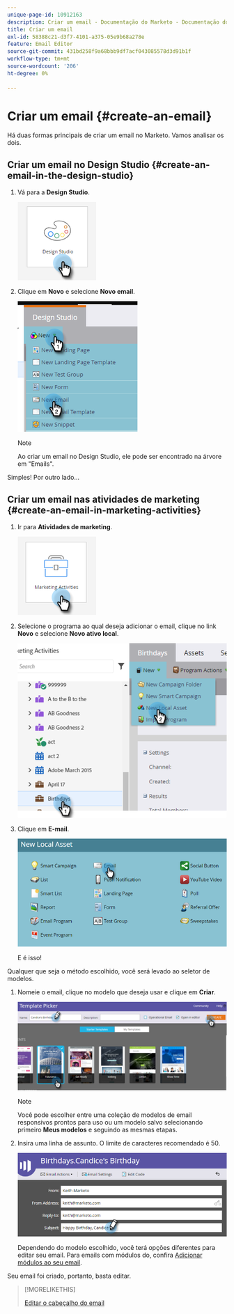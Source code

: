 ```yaml
---
unique-page-id: 10912163
description: Criar um email - Documentação do Marketo - Documentação do produto
title: Criar um email
exl-id: 58388c21-d3f7-4101-a375-05e9b68a278e
feature: Email Editor
source-git-commit: 431bd258f9a68bbb9df7acf043085578d3d91b1f
workflow-type: tm+mt
source-wordcount: '206'
ht-degree: 0%

---
```


# Criar um email {#create-an-email}

Há duas formas principais de criar um email no Marketo. Vamos analisar os dois.

## Criar um email no Design Studio {#create-an-email-in-the-design-studio}

1. Vá para a **Design Studio**.

   ![](assets/create-an-email-1.png)

1. Clique em **Novo** e selecione **Novo email**.

   ![](assets/create-an-email-2.png)

   >[!NOTE]
   >
   >Ao criar um email no Design Studio, ele pode ser encontrado na árvore em &quot;Emails&quot;.

Simples! Por outro lado...

## Criar um email nas atividades de marketing {#create-an-email-in-marketing-activities}

1. Ir para **Atividades de marketing**.

   ![](assets/create-an-email-3.png)

1. Selecione o programa ao qual deseja adicionar o email, clique no link **Novo** e selecione **Novo ativo local**.

   ![](assets/create-an-email-4.png)

1. Clique em **E-mail**.

   ![](assets/create-an-email-5.png)

   E é isso!

Qualquer que seja o método escolhido, você será levado ao seletor de modelos.

1. Nomeie o email, clique no modelo que deseja usar e clique em **Criar**.

   ![](assets/create-an-email-6.png)

   >[!NOTE]
   >
   >Você pode escolher entre uma coleção de modelos de email responsivos prontos para uso ou um modelo salvo selecionando primeiro **Meus modelos** e seguindo as mesmas etapas.

1. Insira uma linha de assunto. O limite de caracteres recomendado é 50.

   ![](assets/create-an-email-7.png)

   Dependendo do modelo escolhido, você terá opções diferentes para editar seu email. Para emails com módulos do, confira [Adicionar módulos ao seu email](/help/marketo/product-docs/email-marketing/general/email-editor-2/add-modules-to-your-email.md).

Seu email foi criado, portanto, basta editar.

>[!MORELIKETHIS]
>
>[Editar o cabeçalho do email](/help/marketo/product-docs/email-marketing/general/creating-an-email/edit-your-email-header.md)
